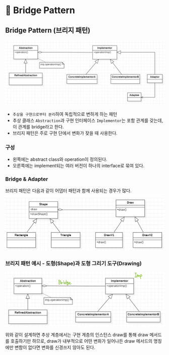 # 📜 Bridge Pattern

## Bridge Pattern (브리지 패턴)

![Bridge-Pattern](./imgs/bridge-pattern-(0).png)

- `추상을 구현으로부터 분리`하여 독립적으로 변하게 하는 패턴
- 추상 클래스 `Abstraction`과 구현 인터페이스 `Implementor`는 포함 관계를 갖는데, 이 관계를 bridge라고 한다.
- 브리지 패턴은 주로 구현 단에서 변화가 잦을 때 사용한다.

### 구성

- 왼쪽에는 abstract class와 operation이 정의된다.
- 오른쪽에는 implement되는 여러 버전이 하나의 interface로 묶여 있다.

### Bridge & Adapter

브리지 패턴은 다음과 같이 어댑터 패턴과 함께 사용되는 경우가 많다.

![Bridge-Adapter](./imgs/bridge-pattern-(1).png)

### 브리지 패턴 예시 - 도형(Shape)과 도형 그리기 도구(Drawing)

![Bridge-Example](./imgs/bridge-pattern-(2).png)

위와 같이 설계하면 추상 계층에서는 구현 계층의 인스턴스 draw를 통해 draw 메서드를 호출하기만 하므로, draw가 내부적으로 어떤 변화가 일어나든 draw 메서드의 명칭에만 변함이 없다면 변화를 신경쓰지 않아도 된다.
